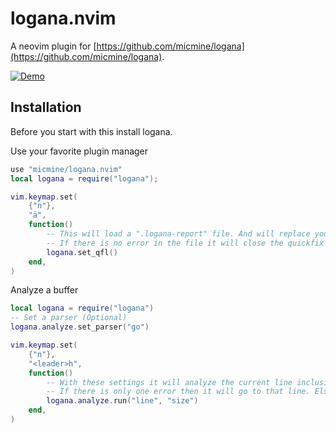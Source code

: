 # logana.nvim

A neovim plugin for [https://github.com/micmine/logana](https://github.com/micmine/logana).

[![Demo](https://img.youtube.com/vi/BE72vc-Secs/0.jpg)](https://www.youtube.com/watch?v=BE72vc-Secs)

## Installation
Before you start with this install logana.

Use your favorite plugin manager
``` lua
use "micmine/logana.nvim"
local logana = require("logana");

vim.keymap.set(
    {"n"},
    "ä",
    function()
        -- This will load a ".logana-report" file. And will replace your quickfix list with these errors
        -- If there is no error in the file it will close the quickfix list
        logana.set_qfl()
    end,
)
```

Analyze a buffer
``` lua
local logana = require("logana")
-- Set a parser (Optional)
logana.analyze.set_parser("go")

vim.keymap.set(
    {"n"},
    "<leader>h",
    function()
        -- With these settings it will analyze the current line inclusive of the next 10 lines
        -- If there is only one error then it will go to that line. Else it will put them into a quick fix list
        logana.analyze.run("line", "size")
    end,
)
```
